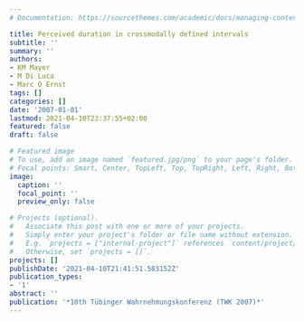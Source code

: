 ```yaml
---
# Documentation: https://sourcethemes.com/academic/docs/managing-content/

title: Perceived duration in crossmodally defined intervals
subtitle: ''
summary: ''
authors:
- KM Mayer
- M Di Luca
- Marc O Ernst
tags: []
categories: []
date: '2007-01-01'
lastmod: 2021-04-10T23:37:55+02:00
featured: false
draft: false

# Featured image
# To use, add an image named `featured.jpg/png` to your page's folder.
# Focal points: Smart, Center, TopLeft, Top, TopRight, Left, Right, BottomLeft, Bottom, BottomRight.
image:
  caption: ''
  focal_point: ''
  preview_only: false

# Projects (optional).
#   Associate this post with one or more of your projects.
#   Simply enter your project's folder or file name without extension.
#   E.g. `projects = ["internal-project"]` references `content/project/deep-learning/index.md`.
#   Otherwise, set `projects = []`.
projects: []
publishDate: '2021-04-10T21:41:51.583152Z'
publication_types:
- '1'
abstract: ''
publication: '*10th Tübinger Wahrnehmungskonferenz (TWK 2007)*'
---
```

